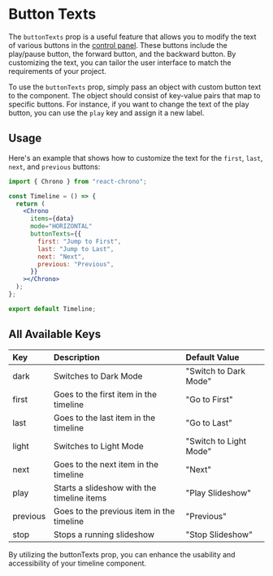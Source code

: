 # Button Texts

The `buttonTexts` prop is a useful feature that allows you to modify the text of various buttons in the [control panel](./../features/control-panel.md). These buttons include the play/pause button, the forward button, and the backward button. By customizing the text, you can tailor the user interface to match the requirements of your project.

To use the `buttonTexts` prop, simply pass an object with custom button text to the component. The object should consist of key-value pairs that map to specific buttons. For instance, if you want to change the text of the play button, you can use the `play` key and assign it a new label.

## Usage

Here's an example that shows how to customize the text for the `first`, `last`, `next`, and `previous` buttons:

```jsx
import { Chrono } from "react-chrono";

const Timeline = () => {
  return (
    <Chrono
      items={data}
      mode="HORIZONTAL"
      buttonTexts={{
        first: "Jump to First",
        last: "Jump to Last",
        next: "Next",
        previous: "Previous",
      }}
    ></Chrono>
  );
};

export default Timeline;
```

## All Available Keys

| Key      | Description                                | Default Value          |
| :------- | :----------------------------------------- | :--------------------- |
| dark     | Switches to Dark Mode                      | "Switch to Dark Mode"  |
| first    | Goes to the first item in the timeline     | "Go to First"          |
| last     | Goes to the last item in the timeline      | "Go to Last"           |
| light    | Switches to Light Mode                     | "Switch to Light Mode" |
| next     | Goes to the next item in the timeline      | "Next"                 |
| play     | Starts a slideshow with the timeline items | "Play Slideshow"       |
| previous | Goes to the previous item in the timeline  | "Previous"             |
| stop     | Stops a running slideshow                  | "Stop Slideshow"       |

By utilizing the buttonTexts prop, you can enhance the usability and accessibility of your timeline component.

